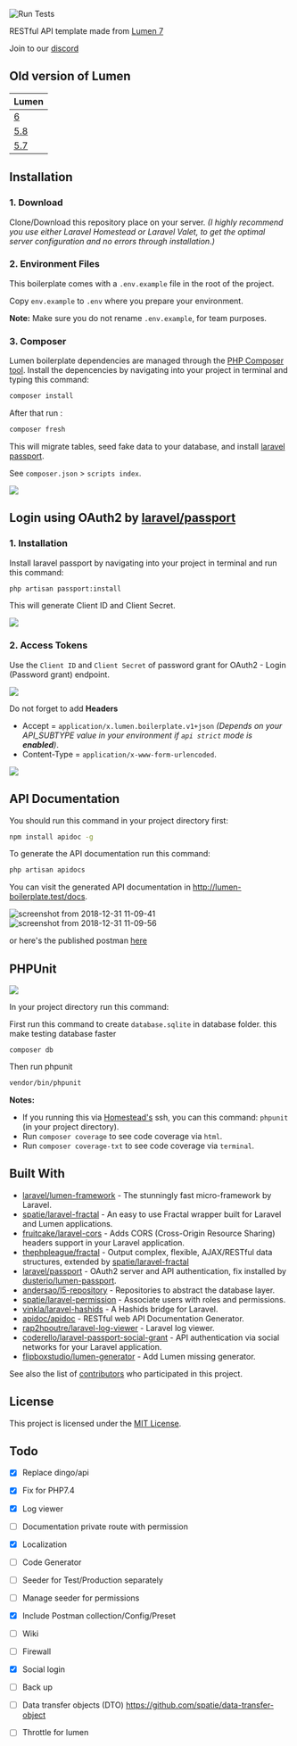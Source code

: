 ![Run Tests](https://github.com/lloricode/lumen-boilerplate/workflows/Run%20Tests/badge.svg?branch=master)

RESTful API template made from [Lumen 7](https://lumen.laravel.com/)

Join to our [discord](https://discord.gg/9X3Y5pC)

## Old version of Lumen

| Lumen | 
| ----- | 
|[6](https://github.com/lloricode/lumen-boilerplate/tree/framework-6)|
|[5.8](https://github.com/lloricode/lumen-boilerplate/tree/framework-5.8)|
|[5.7](https://github.com/lloricode/lumen-boilerplate/tree/framework-5.7)|

## Installation

### 1. Download
  Clone/Download this repository place on your server. *(I highly recommend you use either Laravel Homestead or Laravel Valet, to get the optimal server configuration and no errors through installation.)*

### 2. Environment Files
This boilerplate comes with a `.env.example` file in the root of the project.

Copy `env.example` to `.env` where you prepare your environment.

**Note:** Make sure you do not rename `.env.example`, for team purposes.

### 3. Composer
Lumen boilerplate dependencies are managed through the [PHP Composer tool](https://getcomposer.org/). Install the depencencies by navigating into your project in terminal and typing this command:
```bash
composer install
```

After that run :
```bash
composer fresh
```
This will migrate tables, seed fake data to your database, and install [laravel passport](https://github.com/laravel/passport).

See  `composer.json` > `scripts index`. 

![](https://user-images.githubusercontent.com/8251344/50570069-01fbd100-0db6-11e9-9080-a65bfee70f1d.png)


## Login using OAuth2 by [laravel/passport](https://github.com/laravel/passport)

### 1. Installation
Install laravel passport by navigating into your project in terminal and run this command:
```bash
php artisan passport:install
```
This will generate Client ID and Client Secret.

![](https://user-images.githubusercontent.com/8251344/50570034-fcea5200-0db4-11e9-8237-b3ae20c06a25.png)

### 2. Access Tokens
Use the `Client ID` and `Client Secret` of password grant for OAuth2 - Login (Password grant) endpoint.

![](https://user-images.githubusercontent.com/8251344/50570031-d6c4b200-0db4-11e9-8cd0-bd3cb7d3de2a.png)

Do not forget to add **Headers**  
  - Accept       = `application/x.lumen.boilerplate.v1+json` *(Depends on your API_SUBTYPE value in your environment if `api strict` mode is **enabled**)*.
  - Content-Type = `application/x-www-form-urlencoded`.

![](https://user-images.githubusercontent.com/8251344/50570058-cfea6f00-0db5-11e9-96bb-94143f449145.png)

## API Documentation

You should run this command in your project directory first:
```bash
npm install apidoc -g
```

To generate the API documentation run this command:
```bash
php artisan apidocs
```

You can visit the generated API documentation in http://lumen-boilerplate.test/docs.

![screenshot from 2018-12-31 11-09-41](https://user-images.githubusercontent.com/8251344/50553955-a9accc80-0cec-11e9-8fbf-f41cc1e10286.png)
![screenshot from 2018-12-31 11-09-56](https://user-images.githubusercontent.com/8251344/50553957-ab769000-0cec-11e9-8b81-e8359f4ef5b1.png)

or here's the published postman [here](https://documenter.getpostman.com/view/4366674/SWEDzudy)

## PHPUnit

![](https://user-images.githubusercontent.com/8251344/50570082-4ab38a00-0db6-11e9-83c0-c379c09d14d8.png)

In your project directory run this command:

First run this command to create `database.sqlite` in database folder. this make testing database faster

```base
composer db
```  

Then run phpunit

```bash
vendor/bin/phpunit
```

**Notes:** 
- If you running this via [Homestead's](https://laravel.com/docs/5.7/homestead) ssh, you can this command: `phpunit` (in your project directory).
- Run `composer coverage` to see code coverage via `html`.
- Run `composer coverage-txt` to see code coverage via `terminal`.


## Built With

* [laravel/lumen-framework](https://github.com/laravel/lumen-framework) - The stunningly fast micro-framework by Laravel.
* [spatie/laravel-fractal](https://github.com/spatie/laravel-fractal) - An easy to use Fractal wrapper built for Laravel and Lumen applications.
* [fruitcake/laravel-cors](https://github.com/fruitcake/laravel-cors) - Adds CORS (Cross-Origin Resource Sharing) headers support in your Laravel application.
* [thephpleague/fractal](https://github.com/thephpleague/fractal) - Output complex, flexible, AJAX/RESTful data structures, extended by [spatie/laravel-fractal](https://github.com/spatie/laravel-fractal)
* [laravel/passport](https://github.com/laravel/passport) - OAuth2 server and API authentication, fix installed by [dusterio/lumen-passport](https://github.com/dusterio/lumen-passport).
* [andersao/l5-repository](https://github.com/andersao/l5-repository) - Repositories to abstract the database layer.
* [spatie/laravel-permission](https://github.com/spatie/laravel-permission) - Associate users with roles and permissions.
* [vinkla/laravel-hashids](https://github.com/vinkla/laravel-hashids) - A Hashids bridge for Laravel.
* [apidoc/apidoc](https://github.com/apidoc/apidoc) - RESTful web API Documentation Generator.
* [rap2hpoutre/laravel-log-viewer](https://github.com/rap2hpoutre/laravel-log-viewer) - Laravel log viewer.
* [coderello/laravel-passport-social-grant](https://github.com/coderello/laravel-passport-social-grant) - API authentication via social networks for your Laravel application.
* [flipboxstudio/lumen-generator](https://github.com/flipboxstudio/lumen-generator) - Add Lumen missing generator.

See also the list of [contributors](https://github.com/lloricode/lumen-boilerplate/graphs/contributors) who participated in this project.

## License

This project is licensed under the [MIT License](https://opensource.org/licenses/MIT).

## Todo

- [x] Replace dingo/api
- [x] Fix for PHP7.4
- [x] Log viewer
- [ ] Documentation private route with permission
- [x] Localization
- [ ] Code Generator
- [ ] Seeder for Test/Production separately
- [ ] Manage seeder for permissions
- [x] Include Postman collection/Config/Preset
- [ ] Wiki
- [ ] Firewall
- [x] Social login
- [ ] Back up
- [ ] Data transfer objects (DTO) https://github.com/spatie/data-transfer-object
- [ ] Throttle for lumen

